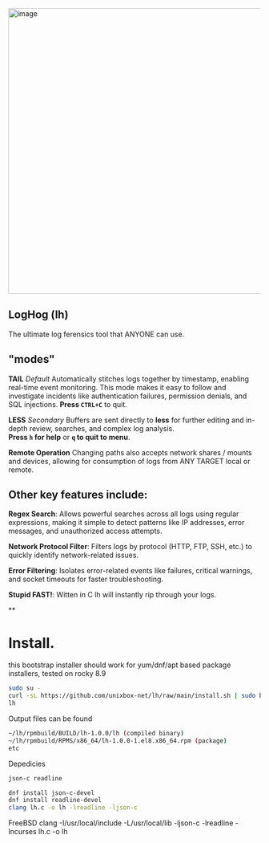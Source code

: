 <img width="1177" height="569" alt="image" src="https://github.com/user-attachments/assets/907a3fd5-7aa5-41df-8d59-21919848572f" />

## LogHog (lh)

The ultimate log ferensics tool that ANYONE can use.

## "modes"

**TAIL**  *Default*
Automatically stitches logs together by timestamp, enabling real-time event monitoring. This mode makes 
it easy to follow and investigate incidents like authentication failures, permission denials, and SQL 
injections. **Press `CTRL+C`** to quit.

**LESS**  *Secondary*
Buffers are sent directly to **less** for further editing and in-depth review, searches, and complex log 
analysis.  
**Press `h` for help** or **`q` to quit to menu**.

**Remote Operation**
Changing paths also accepts network shares / mounts and devices, allowing for consumption of logs from ANY TARGET local or remote.


## Other key features include:
  
**Regex Search**: Allows powerful searches across all logs using regular expressions, making it simple to detect 
patterns like IP addresses, error messages, and unauthorized access attempts. 

**Network Protocol Filter**: Filters logs by protocol (HTTP, FTP, SSH, etc.) to quickly identify network-related 
issues.

**Error Filtering**: Isolates error-related events like failures, critical warnings, and socket timeouts for faster 
troubleshooting.

**Stupid FAST!**: Witten in C lh will instantly rip through your logs.

**

# Install.

  this bootstrap installer should work for yum/dnf/apt based package installers, tested on rocky 8.9
  
  ```bash
  sudo su -
  curl -sL https://github.com/unixbox-net/lh/raw/main/install.sh | sudo bash
  lh
  ```

  Output files can be found
  ```bash
  ~/lh/rpmbuild/BUILD/lh-1.0.0/lh (compiled binary)
  ~/lh/rpmbuild/RPMS/x86_64/lh-1.0.0-1.el8.x86_64.rpm (package)
  etc
  ```
   
  Depedicies
  ```bash
  json-c readline

  dnf install json-c-devel
  dnf install readline-devel
  clang lh.c -o lh -lreadline -ljson-c
  ```

FreeBSD
clang -I/usr/local/include -L/usr/local/lib -ljson-c -lreadline -lncurses lh.c -o lh


